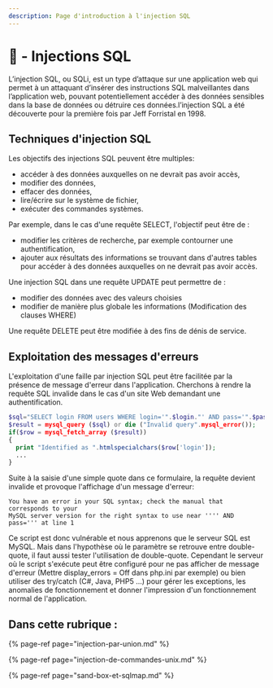 ```yaml
---
description: Page d'introduction à l'injection SQL
---
```


# 💉 - Injections SQL

L’injection SQL, ou SQLi, est un type d’attaque sur une application web qui permet à un attaquant d’insérer des instructions SQL malveillantes dans l’application web, pouvant potentiellement accéder à des données sensibles dans la base de données ou détruire ces données.l’injection SQL a été découverte pour la première fois par Jeff Forristal en 1998.

## Techniques d'injection SQL

Les objectifs des injections SQL peuvent être multiples:

* accéder à des données auxquelles on ne devrait pas avoir accès,
* modifier des données,
* effacer des données,
* lire/écrire sur le système de fichier,
* exécuter des commandes systèmes.

Par exemple, dans le cas d'une requête SELECT, l'objectif peut être de :

* modifier les critères de recherche, par exemple contourner une authentification,
* ajouter aux résultats des informations se trouvant dans d'autres tables pour accéder à des données auxquelles on ne devrait pas avoir accès.

Une injection SQL dans une requête UPDATE peut permettre de :

* modifier des données avec des valeurs choisies
* modifier de manière plus globale les informations \(Modification des clauses WHERE\)

Une requête DELETE peut être modifiée à des fins de dénis de service.



## Exploitation des messages d'erreurs

L'exploitation d'une faille par injection SQL peut être facilitée par la présence de message d'erreur dans l'application. Cherchons à rendre la requête SQL invalide dans le cas d'un site Web demandant une authentification.

```php
$sql="SELECT login FROM users WHERE login='".$login."' AND pass='".$pass."'";
$result = mysql_query ($sql) or die ("Invalid query".mysql_error());
if($row = mysql_fetch_array ($result))
{
  print "Identified as ".htmlspecialchars($row['login']);
  ...
}
```

Suite à la saisie d'une simple quote dans ce formulaire, la requête devient invalide et provoque l'affichage d'un message d'erreur:

```text
You have an error in your SQL syntax; check the manual that corresponds to your
MySQL server version for the right syntax to use near '''' AND pass=''' at line 1
```

Ce script est donc vulnérable et nous apprenons que le serveur SQL est MySQL. Mais dans l'hypothèse où le paramètre se retrouve entre double-quote, il faut aussi tester l'utilisation de double-quote. Cependant le serveur où le script s'exécute peut être configuré pour ne pas afficher de message d'erreur \(Mettre display\_errors = Off dans php.ini par exemple\) ou bien utiliser des try/catch \(C\#, Java, PHP5 ...\) pour gérer les exceptions, les anomalies de fonctionnement et donner l'impression d'un fonctionnement normal de l'application.



## Dans cette rubrique : 

{% page-ref page="injection-par-union.md" %}

{% page-ref page="injection-de-commandes-unix.md" %}

{% page-ref page="sand-box-et-sqlmap.md" %}



